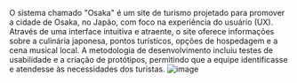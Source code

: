 O sistema chamado "Osaka" é um site de turismo projetado para promover a cidade de Osaka, no Japão, com foco na experiência do usuário (UX).
Através de uma interface intuitiva e atraente, o site oferece informações sobre a culinária japonesa, pontos turísticos, opções de hospedagem e a cena musical local.
A metodologia de desenvolvimento incluiu testes de usabilidade e a criação de protótipos, permitindo que a equipe identificasse e atendesse às necessidades dos turistas. 
![image](https://github.com/user-attachments/assets/8e79f809-4526-486b-a38c-3aeb83a2b144)
